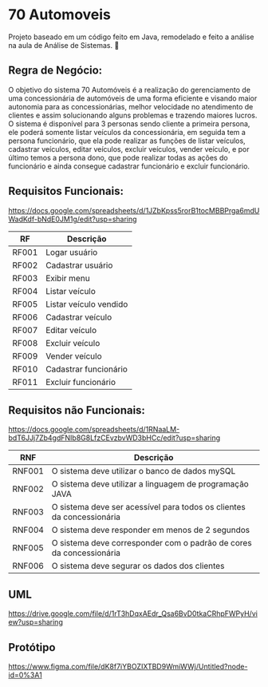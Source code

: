 # 70 Automoveis
Projeto baseado em um código feito em Java, remodelado e feito a análise na aula de Análise de Sistemas. 🚗

## Regra de Negócio:

O objetivo do sistema 70 Automóveis é a realização do gerenciamento de uma concessionária de automóveis de uma forma eficiente e visando maior autonomia para as concessionárias, melhor velocidade no atendimento de clientes e assim solucionando alguns problemas e  trazendo maiores lucros. 
O sistema é disponível para 3 personas sendo cliente a primeira persona, ele poderá somente listar veículos da concessionária, em seguida 
tem a persona funcionário, que ela pode realizar as funções de listar veículos, cadastrar veículos, editar veículos, excluir veículos, vender
veículo, e por último temos a persona dono, que pode realizar todas as ações do funcionário e ainda consegue cadastrar funcionário e excluir funcionário. 

## Requisitos Funcionais: 

https://docs.google.com/spreadsheets/d/1JZbKpss5rorB1tocMBBPrga6mdUWadKdf-bNdE0JM1g/edit?usp=sharing


| RF  | Descrição |
| ------------- | ------------- |
| RF001  | Logar usuário  |
| RF002  | Cadastrar usuário  |
| RF003  | Exibir menu  |
| RF004  | Listar veículo  |
| RF005  | Listar veículo vendido  |
| RF006  | Cadastrar veículo  |
| RF007  | Editar veículo  |
| RF008  | Excluir veículo  |
| RF009  | Vender veículo  |
| RF010  | Cadastrar funcionário  |
| RF011  | Excluir funcionário  |


## Requisitos não Funcionais: 

https://docs.google.com/spreadsheets/d/1RNaaLM-bdT6JJj7Zb4gdFNIb8G8LfzCEvzbvWD3bHCc/edit?usp=sharing

| RNF  | Descrição |
| ------------- | ------------- |
| RNF001  | O sistema deve utilizar o banco de dados mySQL |
| RNF002  | O sistema deve utilizar a linguagem de programação JAVA  |
| RNF003  | O sistema deve ser acessível para todos os clientes da concessionária  |
| RNF004  | O sistema deve responder em menos de 2 segundos  |
| RNF005  | O sistema deve corresponder com o padrão de cores da concessionária  |
| RNF006  | O sistema deve segurar os dados dos clientes  |


## UML

https://drive.google.com/file/d/1rT3hDqxAEdr_Qsa6BvD0tkaCRhpFWPyH/view?usp=sharing 

## Protótipo

https://www.figma.com/file/dK8f7iYBOZIXTBD9WmiWWj/Untitled?node-id=0%3A1 
